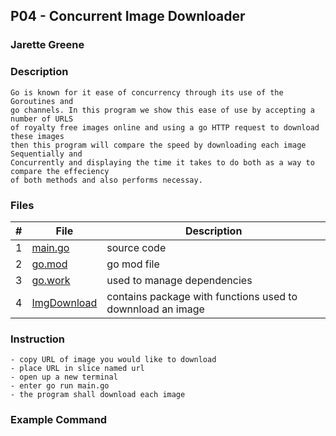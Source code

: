 ## P04 - Concurrent Image Downloader 
### Jarette Greene
### Description

    Go is known for it ease of concurrency through its use of the Goroutines and 
    go channels. In this program we show this ease of use by accepting a number of URLS 
    of royalty free images online and using a go HTTP request to download these images
    then this program will compare the speed by downloading each image Sequentially and 
    Concurrently and displaying the time it takes to do both as a way to compare the effeciency 
    of both methods and also performs necessay. 

### Files
|   #   | File             | Description                                        |
| :---: | ---------------  | -------------------------------------------------- |
|   1   | [main.go](https://github.com/Jarette/4143_PLC/blob/main/Assignments/P04/main.go)| source code|
|   2   | [go.mod](https://github.com/Jarette/4143_PLC/blob/main/Assignments/P04/go.mod)| go mod file|
|   3   | [go.work](https://github.com/Jarette/4143_PLC/blob/main/Assignments/P04/go.work)|used to manage dependencies|
|   4   | [ImgDownload](https://github.com/Jarette/4143_PLC/tree/main/Assignments/P04/ImgDownload)|contains package with functions used to downnload an image|

### Instruction 
    - copy URL of image you would like to download 
    - place URL in slice named url 
    - open up a new terminal
    - enter go run main.go 
    - the program shall download each image

### Example Command

    





